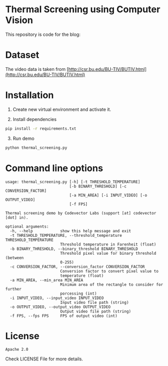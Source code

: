 # Thermal Screening using Computer Vision

This repository is code for the blog:

# Dataset

The video data is taken from [http://csr.bu.edu/BU-TIV/BUTIV.html](http://csr.bu.edu/BU-TIV/BUTIV.html)

# Installation

1. Create new virtual environment and activate it.

2. Install dependencies

```bash
pip install -r requirements.txt
```

3. Run demo

```bash
python thermal_screening.py
```

# Command line options

```
usage: thermal_screening.py [-h] [-t THRESHOLD_TEMPERATURE]
                            [-b BINARY_THRESHOLD] [-c CONVERSION_FACTOR]
                            [-a MIN_AREA] [-i INPUT_VIDEO] [-o OUTPUT_VIDEO]
                            [-f FPS]

Thermal screening demo by Codevector Labs (support [at] codevector [dot] in).

optional arguments:
  -h, --help            show this help message and exit
  -t THRESHOLD_TEMPERATURE, --threshold_temperature THRESHOLD_TEMPERATURE
                        Threshold temperature in Farenheit (float)
  -b BINARY_THRESHOLD, --binary_threshold BINARY_THRESHOLD
                        Threshold pixel value for binary threshold (between
                        0-255)
  -c CONVERSION_FACTOR, --conversion_factor CONVERSION_FACTOR
                        Conversion factor to convert pixel value to
                        temperature (float)
  -a MIN_AREA, --min_area MIN_AREA
                        Minimum area of the rectangle to consider for further
                        porcessing (int)
  -i INPUT_VIDEO, --input_video INPUT_VIDEO
                        Input video file path (string)
  -o OUTPUT_VIDEO, --output_video OUTPUT_VIDEO
                        Output video file path (string)
  -f FPS, --fps FPS     FPS of output video (int)
```

# License

`Apache 2.0`

Check LICENSE File for more details.
